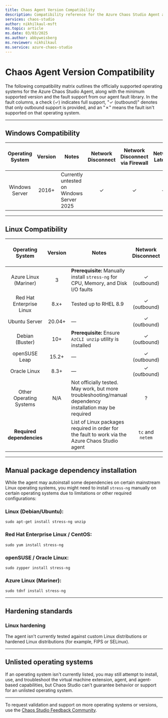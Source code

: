 ```yaml
---
title: Chaos Agent Version Compatibility
description: Compatibility reference for the Azure Chaos Studio Agent across operating systems, fault differences, and package dependencies.
services: chaos-studio
author: nikhilkaul-msft
ms.topic: article
ms.date: 03/03/2025
ms.author: abbyweisberg
ms.reviewer: nikhilkaul
ms.service: azure-chaos-studio
---
```


# Chaos Agent Version Compatibility

The following compatibility matrix outlines the officially supported operating systems for the Azure Chaos Studio Agent, along with the minimum supported version and the fault support from our agent fault library. In the fault columns, a check (✓) indicates full support, "✓ (outbound)" denotes that only outbound support is provided, and an "✗" means the fault isn't supported on that operating system.

---

## Windows Compatibility

| Operating System | Version | Notes | Network Disconnect | Network Disconnect via Firewall | Network Latency | Network Packet Loss | Network Isolation | DNS Failure | CPU Pressure | Physical Memory Pressure | Virtual Memory Pressure | Disk IO Pressure | Stop Service | Kill Process | Pause Process | Time Change | Arbitrary Stress-ng Stressor |
|:----------------:|:-------:|-------|:------------------:|:-------------------------------:|:---------------:|:-------------------:|:-----------------:|:-----------:|:------------:|:------------------------:|:-----------------------:|:----------------:|:------------:|:------------:|:-------------:|:-----------:|:----------------------------:|
| Windows Server   | 2016+   | Currently untested on Windows Server 2025 | ✓ | ✓ | ✓ | ✓ | ✓ | ✓ | ✓ | ✓ | ✓ | ✓ | ✓ | ✓ | ✓ | ✓ | ✗ |

---

## Linux Compatibility

| Operating System | Version | Notes | Network Disconnect | Network Disconnect via Firewall | Network Latency | Network Packet Loss | Network Isolation | DNS Failure | CPU Pressure | Physical Memory Pressure | Virtual Memory Pressure | Disk IO Pressure | Stop Service | Kill Process | Pause Process | Time Change | Arbitrary Stress-ng Stressor |
|:----------------:|:-------:|-------|:------------------:|:-------------------------------:|:---------------:|:-------------------:|:-----------------:|:-----------:|:------------:|:------------------------:|:-----------------------:|:----------------:|:------------:|:------------:|:-------------:|:-----------:|:----------------------------:|
| Azure Linux (Mariner)     | 3       | **Prerequisite:** Manually install `stress-ng` for CPU, Memory, and Disk I/O faults    | ✓ (outbound)       | ✗                               | ✓ (outbound)      | ✓ (outbound)        | ✓ (outbound)      | ✗           | ✓            | ✓                        | ✗                       | ✓                      | ✓            | ✓            | ✓             | ✗           | ✓                            |
| Red Hat Enterprise Linux  | 8.x+    | Tested up to RHEL 8.9                                                                         | ✓ (outbound)       | ✗                               | ✓ (outbound)      | ✓ (outbound)        | ✓ (outbound)      | ✗           | ✓            | ✓                        | ✗                       | ✓                      | ✓            | ✓            | ✓             | ✗           | ✓                            |
| Ubuntu Server             | 20.04+  | —                                                                                             | ✓ (outbound)       | ✗                               | ✓ (outbound)      | ✓ (outbound)        | ✓ (outbound)      | ✗           | ✓            | ✓                        | ✗                       | ✓                      | ✓            | ✓            | ✓             | ✗           | ✓                            |
| Debian (Buster)           | 10+     | **Prerequisite:** Ensure `AzCLI unzip` utility is installed                                   | ✓ (outbound)       | ✗                               | ✓ (outbound)      | ✓ (outbound)        | ✓ (outbound)      | ✗           | ✓            | ✓                        | ✗                       | ✓                      | ✓            | ✓            | ✓             | ✗           | ✓                            |
| openSUSE Leap             | 15.2+   | —                                                                                             | ✓ (outbound)       | ✗                               | ✓ (outbound)      | ✓ (outbound)        | ✓ (outbound)      | ✗           | ✓            | ✓                        | ✗                       | ✓                      | ✓            | ✓            | ✓             | ✗           | ✓                            |
| Oracle Linux              | 8.3+    | —                                                                                             | ✓ (outbound)       | ✗                               | ✓ (outbound)      | ✓ (outbound)        | ✓ (outbound)      | ✗           | ✓            | ✓                        | ✗                       | ✓                      | ✓            | ✓            | ✓             | ✗           | ✓                            |
| Other Operating Systems   | N/A     | Not officially tested. May work, but more troubleshooting/manual dependency installation may be required | ?                  | ?                               | ?                 | ?                   | ?                 | ?           | ?            | ?                        | ?                       | ?                      | ?            | ?            | ?             | ?           | ?                            |
| **Required dependencies** |         | List of Linux packages required in order for the fault to work via the Azure Chaos Studio agent | `tc` and `netem`   | Unavailable on Linux            | `tc` and `netem`  | `tc` and `netem`    | `tc` and `netem`   | Unavailable on Linux | `stress-ng`  | `stress-ng`               | Unavailable on Linux     | `stress-ng`             | None         | None         | Unavailable on Linux | Unavailable on Linux | `stress-ng` |

---

## Manual package dependency installation

While the agent may autoinstall some dependencies on certain mainstream Linux operating systems, you might need to install ```stress-ng``` manually on certain operating systems due to limitations or other required configurations:

### Linux (Debian/Ubuntu):

```sudo apt-get install stress-ng unzip```

### Red Hat Enterprise Linux / CentOS:
 

```sudo yum install stress-ng```


### openSUSE / Oracle Linux:
 

```sudo zypper install stress-ng```


### Azure Linux (Mariner):

```sudo tdnf install stress-ng```

---

## Hardening standards

### Linux hardening 

The agent isn't currently tested against custom Linux distributions or hardened Linux distributions (for example, FIPS or SELinux).

---
## Unlisted operating systems

If an operating system isn't currently listed, you may still attempt to install, use, and troubleshoot the virtual machine extension, agent, and agent-based capabilities, but Chaos Studio can't guarantee behavior or support for an unlisted operating system.

---
To request validation and support on more operating systems or versions, use the [Chaos Studio Feedback Community](https://aka.ms/ChaosStudioFeedback).
